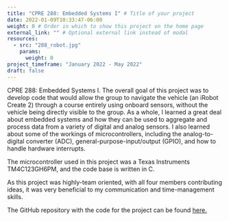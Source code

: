 ```yaml
---
title: "CPRE 288: Embedded Systems I" # Title of your project
date: 2022-01-09T10:33:47-06:00
weight: 0 # Order in which to show this project on the home page
external_link: "" # Optional external link instead of modal
resources:
  - src: "288_robot.jpg"
    params:
      weight: 0
project_timeframe: "January 2022 - May 2022"
draft: false
---
```


CPRE 288: Embedded Systems I. The overall goal of this project was to develop code that would allow the group to navigate the vehicle (an iRobot Create 2) through a course entirely using onboard sensors, without the vehicle being directly visible to the group. As a whole, I learned a great deal about embedded systems and how they can be used to aggregate and process data from a variety of digital and analog sensors. I also learned about some of the workings of microcontrollers, including the analog-to-digital converter (ADC), general-purpose-input/output (GPIO), and how to handle hardware interrupts.

The microcontroller used in this project was a Texas Instruments TM4C123GH6PM, and the code base is written in C.

As this project was highly-team oriented, with all four members contributing ideas, it was very beneficial to my communication and time-management skills.

The GitHub repository with the code for the project can be found <a href="https://github.com/2Manchu/CPRE288-Project">here.</a>